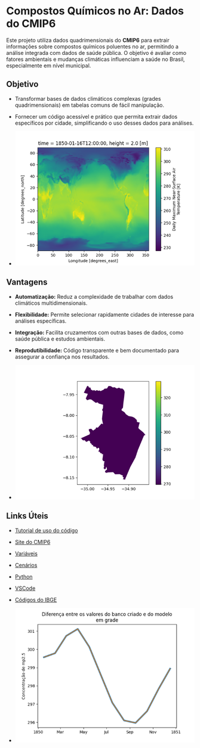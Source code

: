 # Compostos Químicos no Ar: Dados do CMIP6

Este projeto utiliza dados quadrimensionais do **CMIP6** para extrair informações sobre compostos químicos poluentes no ar, permitindo a análise integrada com dados de saúde pública. O objetivo é avaliar como fatores ambientais e mudanças climáticas influenciam a saúde no Brasil, especialmente em nível municipal.

## Objetivo

- Transformar bases de dados climáticos complexas (grades quadrimensionais) em tabelas comuns de fácil manipulação.
- Fornecer um código acessível e prático que permita extrair dados específicos por cidade, simplificando o uso desses dados para análises.
  
- ![Mapa de calor mundial](calor_var_time0.png)

## Vantagens

- **Automatização:** Reduz a complexidade de trabalhar com dados climáticos multidimensionais.
- **Flexibilidade:** Permite selecionar rapidamente cidades de interesse para análises específicas.
- **Integração:** Facilita cruzamentos com outras bases de dados, como saúde pública e estudos ambientais.
- **Reprodutibilidade:** Código transparente e bem documentado para assegurar a confiança nos resultados.

- ![Variável do município](municipio_var_time0.png)


## Links Úteis
- [Tutorial de uso do código](https://drive.google.com/file/d/1d-7Vkpt5SBiSeaS1iq4q3gj-ijoa5iJp/view?usp=sharing)
- [Site do CMIP6](https://aims2.llnl.gov/search/cmip6/)
- [Variáveis](https://airtable.com/appYNLuWqAgzLbhSq/shrgcENhJZU1y3ye0/tbleXPCaJeYeIzAhR)
- [Cenários](https://www.dkrz.de/en/communication/climate-simulations/cmip6-en/the-ssp-scenarios)
- [Python](https://www.python.org)
- [VSCode](https://code.visualstudio.com)
- [Códigos do IBGE](https://www.ibge.gov.br/explica/codigos-dos-municipios.php)

- ![Acurácia da construção](comparativo_banco_modelo.png)
